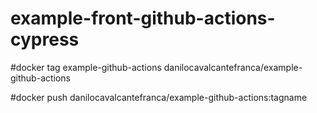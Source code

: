 # example-front-github-actions-cypress



#docker tag example-github-actions danilocavalcantefranca/example-github-actions

#docker push danilocavalcantefranca/example-github-actions:tagname